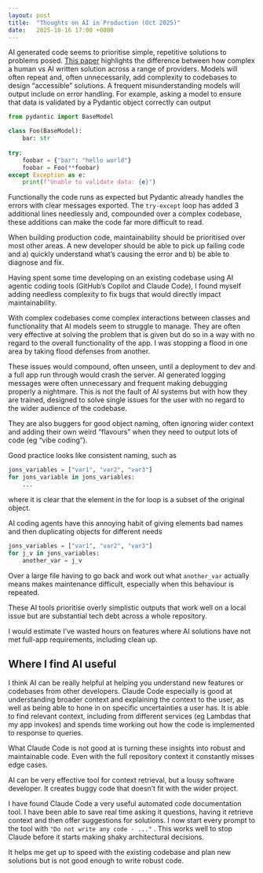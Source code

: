 ```yaml
---
layout: post
title:  "Thoughts on AI in Production (Oct 2025)"
date:   2025-10-16 17:00 +0000
---
```


AI generated code seems to prioritise simple, repetitive solutions to problems posed. [This paper](https://arxiv.org/pdf/2508.21634) highlights the difference between how complex a human vs AI written solution across a range of providers. Models will often repeat and, often unnecessarily, add complexity to codebases to design “accessible” solutions. A frequent misunderstanding models will output include on error handling. For example, asking a model to ensure that data is validated by a Pydantic object correctly can output

```python
from pydantic import BaseModel

class Foo(BaseModel):
	bar: str
	
try:
	foobar = {"bar": "hello world"}
	foobar = Foo(**foobar)
except Exception as e:
	print(f"Unable to validate data: {e}")
```

Functionally the code runs as expected but Pydantic already handles the errors with clear messages exported. The `try-except` loop has added 3 additional lines needlessly and, compounded over a complex codebase, these additions can make the code far more difficult to read.

When building production code, maintainability should be prioritised over most other areas. A new developer should be able to pick up failing code and a) quickly understand what’s causing the error and b) be able to diagnose and fix.

Having spent some time developing on an existing codebase using AI agentic coding tools (GitHub’s Copilot and Claude Code), I found myself adding needless complexity to fix bugs that would directly impact maintainability. 

With complex codebases come complex interactions between classes and functionality that AI models seem to struggle to manage. They are often very effective at solving the problem that is given but do so in a way with no regard to the overall functionality of the app. I was stopping a flood in one area by taking flood defenses from another.

These issues would compound, often unseen, until a deployment to dev and a full app run through would crash the server. AI generated logging messages were often unnecessary and frequent making debugging properly a nightmare. This is not the fault of AI systems but with how they are trained, designed to solve single issues for the user with no regard to the wider audience of the codebase.

They are also buggers for good object naming, often ignoring wider context and adding their own weird “flavours” when they need to output lots of code (eg “vibe coding”).

Good practice looks like consistent naming, such as

```python
jons_variables = ["var1", "var2", "var3"]
for jons_variable in jons_variables:
	...
```

where it is clear that the element in the for loop is a subset of the original object.

AI coding agents have this annoying habit of giving elements bad names and then duplicating objects for different needs

```python
jons_variables = ["var1", "var2", "var3"]
for j_v in jons_variables:
	another_var = j_v
```

Over a large file having to go back and work out what `another_var` actually means makes maintenance difficult, especially when this behaviour is repeated.

These AI tools prioritise overly simplistic outputs that work well on a local issue but are substantial tech debt across a whole repository. 

I would estimate I’ve wasted hours on features where AI solutions have not met full-app requirements, including clean up.

## Where I find AI useful

I think AI can be really helpful at helping you understand new features or codebases from other developers. Claude Code especially is good at understanding broader context and explaining the context to the user, as well as being able to hone in on specific uncertainties a user has. It is able to find relevant context, including from different services (eg Lambdas that my app invokes) and spends time working out how the code is implemented to response to queries. 

What Claude Code is not good at is turning these insights into robust and maintainable code. Even with the full repository context it constantly misses edge cases. 

AI can be very effective tool for context retrieval, but a lousy software developer. It creates buggy code that doesn’t fit with the wider project. 

I have found Claude Code a very useful automated code documentation tool. I have been able to save real time asking it questions, having it retrieve context and then offer suggestions for solutions. I now start every prompt to the tool with `"Do not write any code - ..."`  . This works well to stop Claude before it starts making shaky architectural decisions.

It helps me get up to speed with the existing codebase and plan new solutions but is not good enough to write robust code.
